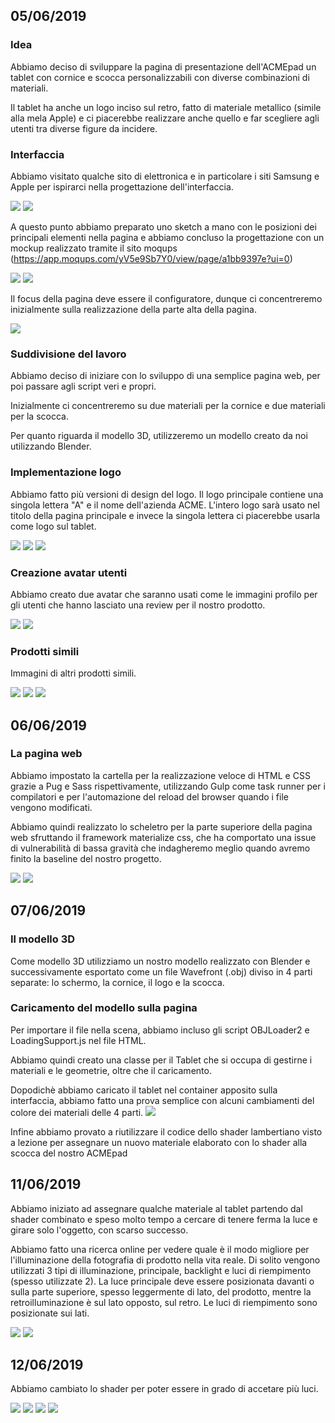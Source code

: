 ## 05/06/2019
### Idea
Abbiamo deciso di sviluppare la pagina di presentazione dell'ACMEpad un tablet con cornice e scocca personalizzabili con diverse combinazioni di materiali.

Il tablet ha anche un logo inciso sul retro, fatto di materiale metallico (simile alla mela Apple) e ci piacerebbe realizzare anche quello e far scegliere agli utenti tra diverse figure da incidere.

### Interfaccia
Abbiamo visitato qualche sito di elettronica e in particolare i siti Samsung e Apple per ispirarci nella progettazione dell'interfaccia.

![](images/ipad.png)
![](images/samsung_tablet.png)

A questo punto abbiamo preparato uno sketch a mano con le posizioni dei principali elementi nella pagina e abbiamo concluso la progettazione con un mockup realizzato tramite il sito moqups (https://app.moqups.com/yV5e9Sb7Y0/view/page/a1bb9397e?ui=0)

![](images/sketch-interface.jpeg)
![](images/mockup.png)

Il focus della pagina deve essere il configuratore, dunque ci concentreremo inizialmente sulla realizzazione della parte alta della pagina.

![](images/mockup-displaysize.png)

### Suddivisione del lavoro
Abbiamo deciso di iniziare con lo sviluppo di una semplice pagina web, per poi passare agli script veri e propri.

Inizialmente ci concentreremo su due materiali per la cornice e due materiali per la scocca.

Per quanto riguarda il modello 3D, utilizzeremo un modello creato da noi utilizzando Blender.

### Implementazione logo
Abbiamo fatto più versioni di design del logo. Il logo principale contiene una singola lettera "A" e il nome dell'azienda ACME. 
L'intero logo sarà usato nel titolo della pagina principale e invece la singola lettera ci piacerebbe usarla come logo sul tablet.

![](logo/logo-letter.png)
![](logo/logo-full.png)
![](logo/logo-all-letters.png)

### Creazione avatar utenti
Abbiamo creato due avatar che saranno usati come le immagini profilo per gli utenti che hanno lasciato una review per il nostro prodotto.

![](avatars/avatar1.png)
![](avatars/avatar2.png)

### Prodotti simili
Immagini di altri prodotti simili.

![](similar-products/tablet1.png)
![](similar-products/tablet2.png)
![](similar-products/tablet3.png)

## 06/06/2019
### La pagina web
Abbiamo impostato la cartella per la realizzazione veloce di HTML e CSS grazie a Pug e Sass rispettivamente, utilizzando Gulp come task runner per i compilatori e per l'automazione del reload del browser quando i file vengono modificati.

Abbiamo quindi realizzato lo scheletro per la parte superiore della pagina web sfruttando il framework materialize css, che ha comportato una issue di vulnerabilità di bassa gravità che indagheremo meglio quando avremo finito la baseline del nostro progetto.

![](images/first-screen.png)
![](images/security-issue.png)

## 07/06/2019
### Il modello 3D
Come modello 3D utilizziamo un nostro modello realizzato con Blender e successivamente esportato  come un file Wavefront (.obj) diviso in 4 parti separate: lo schermo, la cornice, il logo e la scocca.

### Caricamento del modello sulla pagina
Per importare il file nella scena, abbiamo incluso gli script OBJLoader2 e LoadingSupport.js nel file HTML. 

Abbiamo quindi creato una classe per il Tablet che si occupa di gestirne i materiali e le geometrie, oltre che il caricamento.

Dopodichè abbiamo caricato il tablet nel container apposito sulla interfaccia, abbiamo fatto una prova semplice con alcuni cambiamenti del colore dei materiali delle 4 parti.
![](images/tablet-colors1.png)

Infine abbiamo provato a riutilizzare il codice dello shader lambertiano visto a lezione per assegnare un nuovo materiale elaborato con lo shader alla scocca del nostro ACMEpad

## 11/06/2019
Abbiamo iniziato ad assegnare qualche materiale al tablet partendo dal shader combinato e speso molto tempo a cercare di tenere ferma la luce e girare solo l'oggetto, con scarso successo.

Abbiamo fatto una ricerca online per vedere quale è il modo migliore per l'illuminazione della fotografia di prodotto nella vita reale. Di solito vengono utilizzati 3 tipi di illuminazione, principale, backlight e luci di riempimento (spesso utilizzate 2).
La luce principale deve essere posizionata davanti o sulla parte superiore, spesso leggermente di lato, del prodotto, mentre la retroilluminazione è sul lato opposto, sul retro. Le luci di riempimento sono posizionate sui lati.

![](images/lightPos.jpg)
![](images/lightPos2.jpg)

## 12/06/2019
Abbiamo cambiato lo shader per poter essere in grado di accetare più luci.

![](images/tablet-light1.png)
![](images/tablet-light3.png)
![](images/tablet-light2.png)
![](images/tablet-light4.png)
